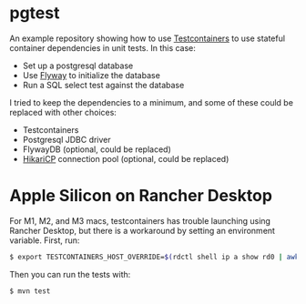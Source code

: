 # pgtest

An example repository showing how to use [Testcontainers](https://www.testcontainers.org/) to 
use stateful container dependencies in unit tests. In this case:

- Set up a postgresql database
- Use [Flyway](https://flywaydb.org/) to initialize the database
- Run a SQL select test against the database

I tried to keep the dependencies to a minimum, and some of these could be replaced with other choices:

- Testcontainers
- Postgresql JDBC driver
- FlywayDB (optional, could be replaced)
- [HikariCP](https://github.com/brettwooldridge/HikariCP) connection pool (optional, could be replaced)

# Apple Silicon on Rancher Desktop

For M1, M2, and M3 macs, testcontainers has trouble launching using Rancher Desktop, but there is a workaround by setting an environment variable. First, run: 

```bash
$ export TESTCONTAINERS_HOST_OVERRIDE=$(rdctl shell ip a show rd0 | awk '/inet / {sub("/.*",""); print $2}')
```

Then you can run the tests with:

```bash
$ mvn test
```

